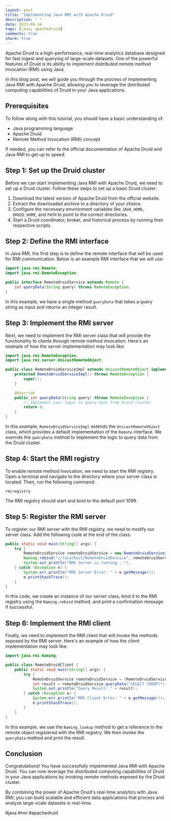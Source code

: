 ```yaml
---
layout: post
title: "Implementing Java RMI with Apache Druid"
description: " "
date: 2023-09-14
tags: [java, apachedruid]
comments: true
share: true
---
```


Apache Druid is a high-performance, real-time analytics database designed for fast ingest and querying of large-scale datasets. One of the powerful features of Druid is its ability to implement distributed remote method invocation (RMI) using Java.

In this blog post, we will guide you through the process of implementing Java RMI with Apache Druid, allowing you to leverage the distributed computing capabilities of Druid in your Java applications.

## Prerequisites
To follow along with this tutorial, you should have a basic understanding of:
- Java programming language
- Apache Druid
- Remote Method Invocation (RMI) concept

If needed, you can refer to the official documentation of Apache Druid and Java RMI to get up to speed.

## Step 1: Set up the Druid cluster
Before we can start implementing Java RMI with Apache Druid, we need to set up a Druid cluster. Follow these steps to set up a basic Druid cluster:

1. Download the latest version of Apache Druid from the official website.
2. Extract the downloaded archive to a directory of your choice.
3. Configure the necessary environment variables like `JAVA_HOME`, `DRUID_HOME`, and `PATH` to point to the correct directories.
4. Start a Druid coordinator, broker, and historical process by running their respective scripts.

## Step 2: Define the RMI interface
In Java RMI, the first step is to define the remote interface that will be used for RMI communication. Below is an example RMI interface that we will use:

```java
import java.rmi.Remote;
import java.rmi.RemoteException;

public interface RemoteDruidService extends Remote {
    int queryData(String query) throws RemoteException;
}
```

In this example, we have a single method `queryData` that takes a query string as input and returns an integer result.

## Step 3: Implement the RMI server
Next, we need to implement the RMI server class that will provide the functionality to clients through remote method invocation. Here's an example of how the server implementation may look like:

```java
import java.rmi.RemoteException;
import java.rmi.server.UnicastRemoteObject;

public class RemoteDruidServiceImpl extends UnicastRemoteObject implements RemoteDruidService {
    protected RemoteDruidServiceImpl() throws RemoteException {
        super();
    }

    @Override
    public int queryData(String query) throws RemoteException {
        // Implement your logic to query data from Druid cluster
        return 0;
    }
}
```

In this example, `RemoteDruidServiceImpl` extends the `UnicastRemoteObject` class, which provides a default implementation of the `Remote` interface. We override the `queryData` method to implement the logic to query data from the Druid cluster.

## Step 4: Start the RMI registry
To enable remote method invocation, we need to start the RMI registry. Open a terminal and navigate to the directory where your server class is located. Then, run the following command:

```
rmiregistry
```

The RMI registry should start and bind to the default port 1099.

## Step 5: Register the RMI server
To register our RMI server with the RMI registry, we need to modify our server class. Add the following code at the end of the class:

```java
public static void main(String[] args) {
    try {
        RemoteDruidService remoteDruidService = new RemoteDruidServiceImpl();
        Naming.rebind("//localhost/RemoteDruidService", remoteDruidService);
        System.out.println("RMI Server is running...");
    } catch (Exception e) {
        System.err.println("RMI Server Error: " + e.getMessage());
        e.printStackTrace();
    }
}
```

In this code, we create an instance of our server class, bind it to the RMI registry using the `Naming.rebind` method, and print a confirmation message if successful.

## Step 6: Implement the RMI client
Finally, we need to implement the RMI client that will invoke the methods exposed by the RMI server. Here's an example of how the client implementation may look like:

```java
import java.rmi.Naming;

public class RemoteDruidClient {
    public static void main(String[] args) {
        try {
            RemoteDruidService remoteDruidService = (RemoteDruidService) Naming.lookup("//localhost/RemoteDruidService");
            int result = remoteDruidService.queryData("SELECT COUNT(*) FROM events");
            System.out.println("Query Result: " + result);
        } catch (Exception e) {
            System.err.println("RMI Client Error: " + e.getMessage());
            e.printStackTrace();
        }
    }
}
```

In this example, we use the `Naming.lookup` method to get a reference to the remote object registered with the RMI registry. We then invoke the `queryData` method and print the result.

## Conclusion
Congratulations! You have successfully implemented Java RMI with Apache Druid. You can now leverage the distributed computing capabilities of Druid in your Java applications by invoking remote methods exposed by the Druid cluster.

By combining the power of Apache Druid's real-time analytics with Java RMI, you can build scalable and efficient data applications that process and analyze large-scale datasets in real-time.

#java #rmi #apachedruid